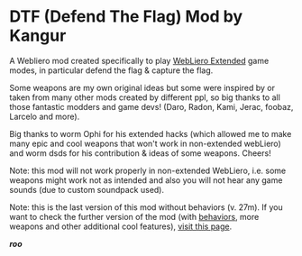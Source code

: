 # DTF (Defend The Flag) Mod by Kangur

A Webliero mod created specifically to play [WebLiero Extended](https://www.vgm-quiz.com/dev/webliero/extended) game modes, in particular defend the flag & capture the flag.

Some weapons are my own original ideas but some were inspired by or taken from many other mods created by different ppl, so big thanks to all those fantastic modders and game devs! (Daro, Radon, Kami, Jerac, foobaz, Larcelo and more).

Big thanks to worm Ophi for his extended hacks (which allowed me to make many epic and cool weapons that won't work in non-extended webLiero) and worm dsds for his contribution & ideas of some weapons. Cheers!

Note: this mod will not work properly in non-extended WebLiero, i.e. some weapons might work not as intended and also you will not hear any game sounds (due to custom soundpack used).

Note: this is the last version of this mod without behaviors (v. 27m). If you want to check the further version of the mod (with [behaviors](https://www.vgm-quiz.com/dev/webliero/extended-behaviors), more weapons and other additional cool features), [visit this page](https://gitlab.com/sylvodsds/webliero-extended-mods/-/tree/main/kangur/dtf).

_**roo**_
